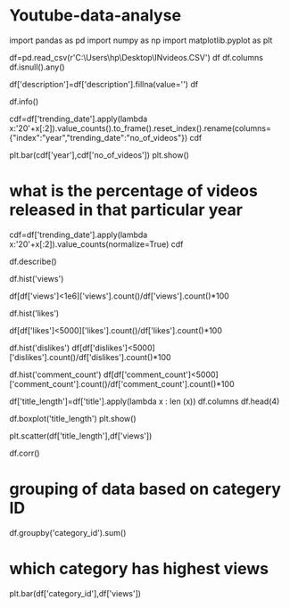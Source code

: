 # Youtube-data-analyse

import pandas as pd
import numpy as np
import matplotlib.pyplot as plt

df=pd.read_csv(r'C:\Users\hp\Desktop\INvideos.CSV')
df
df.columns
df.isnull().any()

df['description']=df['description'].fillna(value='')
df

df.info()


cdf=df['trending_date'].apply(lambda x:'20'+x[:2]).value_counts().to_frame().reset_index().rename(columns={"index":"year","trending_date":"no_of_videos"})
cdf


plt.bar(cdf['year'],cdf['no_of_videos'])
plt.show()

# what is the percentage of videos released in that particular year
cdf=df['trending_date'].apply(lambda x:'20'+x[:2]).value_counts(normalize=True)
cdf


df.describe()

df.hist('views')

df[df['views']<1e6]['views'].count()/df['views'].count()*100

df.hist('likes')

df[df['likes']<5000]['likes'].count()/df['likes'].count()*100

df.hist('dislikes')
df[df['dislikes']<5000]['dislikes'].count()/df['dislikes'].count()*100

df.hist('comment_count')
df[df['comment_count']<5000]['comment_count'].count()/df['comment_count'].count()*100



df['title_length']=df['title'].apply(lambda x : len (x))
df.columns
df.head(4)

df.boxplot('title_length')
plt.show()

plt.scatter(df['title_length'],df['views'])

df.corr()

# grouping of data based on categery ID
df.groupby('category_id').sum()

# which category has highest views 
plt.bar(df['category_id'],df['views'])












